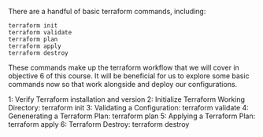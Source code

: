 There are a handful of basic terraform commands, including:

    terraform init
    terraform validate
    terraform plan
    terraform apply
    terraform destroy

These commands make up the terraform workflow that we will cover in objective 6 of this course. It will be beneficial for us to explore some basic commands now so that work alongside and deploy our configurations.

 1: Verify Terraform installation and version
 2: Initialize Terraform Working Directory: terraform init
 3: Validating a Configuration: terraform validate
 4: Genenerating a Terraform Plan: terraform plan
 5: Applying a Terraform Plan: terraform apply
 6: Terraform Destroy: terraform destroy
